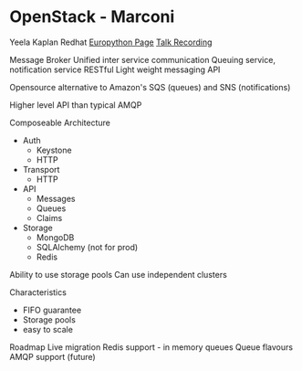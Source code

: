 OpenStack - Marconi
===================
Yeela Kaplan
Redhat
[Europython Page](https://ep2014.europython.eu/en/schedule/sessions/14/)
[Talk Recording](https://www.youtube.com/watch?v=d65TtqGp-9Q)

Message Broker
Unified inter service communication
Queuing service, notification service
RESTful Light weight messaging API

Opensource alternative to Amazon's SQS (queues) and SNS (notifications)

Higher level API than typical AMQP

Composeable Architecture

- Auth
  - Keystone
  - HTTP
- Transport
  - HTTP
- API
  - Messages
  - Queues
  - Claims
- Storage
  - MongoDB
  - SQLAlchemy (not for prod)
  - Redis

Ability to use storage pools
Can use independent clusters

Characteristics
- FIFO guarantee
- Storage pools
- easy to scale

Roadmap
Live migration
Redis support - in memory queues
Queue flavours
AMQP support (future)
